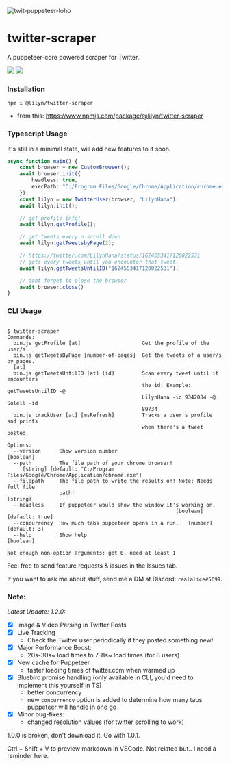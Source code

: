 ![twit-puppeteer-loho](https://user-images.githubusercontent.com/68234036/220058870-dcc40d37-68c0-4861-993f-99c794056dba.png) 
# twitter-scraper

A puppeteer-core powered scraper for Twitter.

![](https://img.shields.io/npm/l/@lilyn/twitter-scraper?style=flat-square) ![](https://img.shields.io/npm/v/@lilyn/twitter-scraper?style=flat-square)

### Installation
`npm i @lilyn/twitter-scraper`
  - from this: https://www.npmjs.com/package/@lilyn/twitter-scraper

### Typescript Usage
It's still in a minimal state, will add new features to it soon.
```ts
async function main() {
    const browser = new CustomBrowser();
    await browser.init({
        headless: true,
        execPath: "C:/Program Files/Google/Chrome/Application/chrome.exe" 
    });
    const lilyn = new TwitterUser(browser, "LilynHana");
    await lilyn.init();

    // get profile info!
    await lilyn.getProfile();

    // get tweets every n scroll down
    await lilyn.getTweetsbyPage(2);

    // https://twitter.com/LilynHana/status/1624553417120022531
    // gets every tweets until you encounter that tweet.
    await lilyn.getTweetsUntilID("1624553417120022531");

    // dont forget to close the browser
    await browser.close()
}
```

### CLI Usage
```

$ twitter-scraper
Commands:
  bin.js getProfile [at]                    Get the profile of the user/s.
  bin.js getTweetsByPage [number-of-pages]  Get the tweets of a user/s by pages.
  [at]
  bin.js getTweetsUntilID [at] [id]         Scan every tweet until it encounters
                                            the id. Example: getTweetsUntilID -@
                                            LilynHana -id 9342084 -@ Soleil -id
                                            89734
  bin.js trackUser [at] [msRefresh]         Tracks a user's profile and prints
                                            when there's a tweet posted.

Options:
  --version      Show version number                                   [boolean]
  --path         The file path of your chrome browser!
     [string] [default: "C:/Program Files/Google/Chrome/Application/chrome.exe"]
  --filepath     The file path to write the results on! Note: Needs full file
                 path!                                                  [string]
  --headless     If puppeteer would show the window it's working on.
                                                       [boolean] [default: true]
  --concurrency  How much tabs puppeteer opens in a run.   [number] [default: 3]
  --help         Show help                                             [boolean]

Not enough non-option arguments: got 0, need at least 1
```
Feel free to send feature requests & issues in the Issues tab.

If you want to ask me about stuff, send me a DM at Discord: `realalice#5699`.

### Note:
*Latest Update: 1.2.0:*
  - [X] Image & Video Parsing in Twitter Posts
  - [X] Live Tracking
    - Check the Twitter user periodically if they posted something new!
  - [X] Major Performance Boost:
    - 20s-30s~ load times to 7-8s~ load times (for 8 users)
  - [X] New cache for Puppeteer
      - faster loading times of twitter.com when warmed up
  - [X] Bluebird promise handling (only available in CLI, you'd need to implement this yourself in TS)
      - better concurrency
      - new `concurrency` option is added to determine how many tabs puppeteer will handle in one go
  - [X] Minor bug-fixes:
      - changed resolution values (for twitter scrolling to work)

1.0.0 is broken, don't download it. Go with 1.0.1.

Ctrl + Shift + V to preview markdown in VSCode. Not related but.. I need a reminder here.

